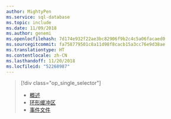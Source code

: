 ```yaml
---
author: MightyPen
ms.service: sql-database
ms.topic: include
ms.date: 11/09/2018
ms.author: genemi
ms.openlocfilehash: 7d174e932f22ae3bc82906f9b2c4c5a06facaed0
ms.sourcegitcommit: fa758779501c8a11d98f8cacb15a3cc76e9d38ae
ms.translationtype: HT
ms.contentlocale: zh-CN
ms.lasthandoff: 11/20/2018
ms.locfileid: "52268987"
---
```

> [!div class="op_single_selector"]
> * [概述](../articles/sql-database/sql-database-xevent-db-diff-from-svr.md)
> * [环形缓冲区](../articles/sql-database/sql-database-xevent-code-ring-buffer.md)
> * [事件文件](../articles/sql-database/sql-database-xevent-code-event-file.md)
> 
> 

